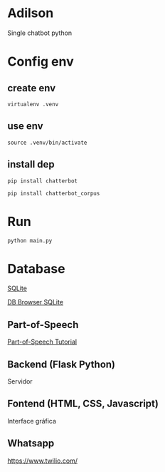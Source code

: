 # Adilson

Single chatbot python 

# Config env

## create env

    virtualenv .venv

## use env

    source .venv/bin/activate

## install dep

    pip install chatterbot

    pip install chatterbot_corpus

# Run

    python main.py

# Database

[SQLite](#)

[DB Browser SQLite](https://sqlitebrowser.org/)

## Part-of-Speech

[Part-of-Speech Tutorial](https://sites.google.com/site/partofspeechhelp/home/vb_vbp)

## Backend (Flask Python)

Servidor

## Fontend (HTML, CSS, Javascript) 

Interface gráfica

## Whatsapp 

https://www.twilio.com/